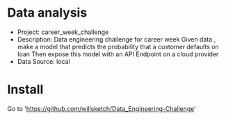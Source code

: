 # Data analysis
- Project: career_week_challenge
- Description: Data engineering challenge for career week
  Given data , make a model that predicts the probability that a customer defaults on loan
  Then expose this model with an API Endpoint on a cloud provider
- Data Source: local

# Install
Go to 'https://github.com/willsketch/Data_Engineering-Challenge'
